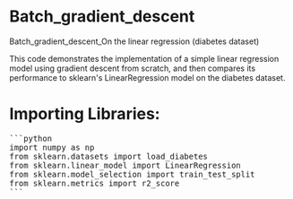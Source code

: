 # Batch_gradient_descent
Batch_gradient_descent_On the linear regression (diabetes dataset)


This code demonstrates the implementation of a simple linear regression model using gradient descent from scratch, and then compares its performance to sklearn's LinearRegression model on the diabetes dataset.
# Importing Libraries:
<pre>
```python
import numpy as np
from sklearn.datasets import load_diabetes
from sklearn.linear_model import LinearRegression
from sklearn.model_selection import train_test_split
from sklearn.metrics import r2_score
```
</pre>

